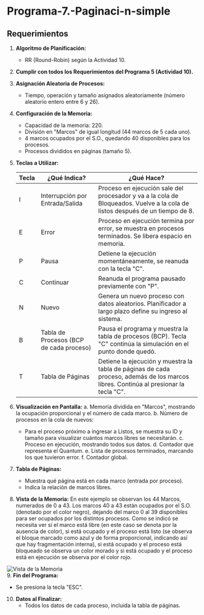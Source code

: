 # Programa-7.-Paginaci-n-simple
## Requerimientos

1. **Algoritmo de Planificación:**
   - RR (Round-Robin) según la Actividad 10.

2. **Cumplir con todos los Requerimientos del Programa 5 (Actividad 10).**

3. **Asignación Aleatoria de Procesos:**
   - Tiempo, operación y tamaño asignados aleatoriamente (número aleatorio entero entre 6 y 26).

4. **Configuración de la Memoria:**
   - Capacidad de la memoria: 220.
   - División en "Marcos" de igual longitud (44 marcos de 5 cada uno).
   - 4 marcos ocupados por el S.O., quedando 40 disponibles para los procesos.
   - Procesos divididos en páginas (tamaño 5).

5. **Teclas a Utilizar:**

   | Tecla | ¿Qué Indica?                             | ¿Qué Hace?                                                  |
   |-------|------------------------------------------|------------------------------------------------------------|
   | I     | Interrupción por Entrada/Salida          | Proceso en ejecución sale del procesador y va a la cola de Bloqueados. Vuelve a la cola de listos después de un tiempo de 8. |
   | E     | Error                                    | Proceso en ejecución termina por error, se muestra en procesos terminados. Se libera espacio en memoria. |
   | P     | Pausa                                    | Detiene la ejecución momentáneamente, se reanuda con la tecla "C". |
   | C     | Continuar                                | Reanuda el programa pausado previamente con "P".            |
   | N     | Nuevo                                    | Genera un nuevo proceso con datos aleatorios. Planificador a largo plazo define su ingreso al sistema. |
   | B     | Tabla de Procesos (BCP de cada proceso) | Pausa el programa y muestra la tabla de procesos (BCP). Tecla "C" continúa la simulación en el punto donde quedó. |
   | T     | Tabla de Páginas                         | Detiene la ejecución y muestra la tabla de páginas de cada proceso, además de los marcos libres. Continúa al presionar la tecla "C". |

6. **Visualización en Pantalla:**
   a. Memoria dividida en "Marcos", mostrando la ocupación proporcional y el número de cada marco.
   b. Número de procesos en la cola de nuevos:
      - Para el proceso próximo a ingresar a Listos, se muestra su ID y tamaño para visualizar cuántos marcos libres se necesitarán.
   c. Proceso en ejecución, mostrando todos sus datos.
   d. Contador que representa el Quantum.
   e. Lista de procesos terminados, marcando los que tuvieron error.
   f. Contador global.

7. **Tabla de Páginas:**
   - Muestra qué página está en cada marco (entrada por proceso).
   - Indica la relación de marcos libres.

8. **Vista de la Memoria:**
En este ejemplo se observan los 44 Marcos, numerados de 0 a 43. Los marcos 40 a 43 están ocupados por el S.O. (denotado por el color negro), dejando del marco 0 al 39 disponibles para ser ocupados por los distintos procesos. Como se indicó se necesita ver si el marco está libre (en este caso se denota por la ausencia de color), si está ocupado y el proceso está listo (se observa el bloque marcado como azul y de forma proporcional, indicando así que hay fragmentación interna), si está ocupado y el proceso está bloqueado se observa un color morado y si está ocupado y el proceso está en ejecución se observa por el color rojo.

![Vista de la Memoria](https://github.com/KleoMaple/Programa-7.-Paginaci-n-simple/assets/88137469/4003da65-3f94-4dd0-88c3-f8ac80217e21)
<br>
9. **Fin del Programa:**
   - Se presiona la tecla "ESC".

10. **Datos al Finalizar:**
    - Todos los datos de cada proceso, incluida la tabla de páginas.

